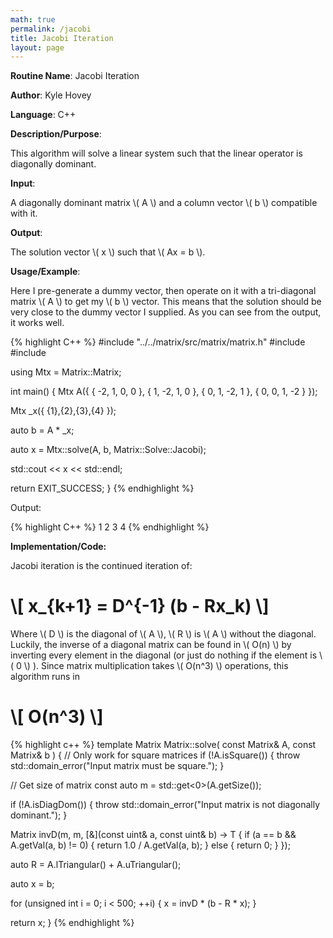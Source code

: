 ```yaml
---
math: true
permalink: /jacobi
title: Jacobi Iteration
layout: page
---
```


**Routine Name**: Jacobi Iteration

**Author**: Kyle Hovey

**Language**: C++

**Description/Purpose**:

This algorithm will solve a linear system such that the linear operator is diagonally dominant.

**Input**:

A diagonally dominant matrix \\( A \\) and a column vector \\( b \\) compatible with it.

**Output**:

The solution vector \\( x \\) such that \\( Ax = b \\).

**Usage/Example**:

Here I pre-generate a dummy vector, then operate on it with a tri-diagonal matrix \\( A \\) to get my \\( b \\) vector. This means that the solution should be very close to the dummy vector I supplied. As you can see from the output, it works well.

{% highlight C++ %}
#include "../../matrix/src/matrix/matrix.h"
#include <iostream>
#include <vector>

using Mtx = Matrix::Matrix<double>;

int main() {
  Mtx A({
      { -2, 1, 0, 0 },
      { 1, -2, 1, 0 },
      { 0, 1, -2, 1 },
      { 0, 0, 1, -2 }
  });

  Mtx _x({ {1},{2},{3},{4} });

  auto b = A * _x;

  auto x = Mtx::solve(A, b, Matrix::Solve::Jacobi);

  std::cout << x << std::endl;

  return EXIT_SUCCESS;
}
{% endhighlight %}

Output:

{% highlight C++ %}
1
2
3
4
{% endhighlight %}

**Implementation/Code:**

Jacobi iteration is the continued iteration of:

# \\[ x_{k+1} = D^{-1} (b - Rx_k) \\]

Where \\( D \\) is the diagonal of \\( A \\), \\( R \\) is \\( A \\) without the diagonal. Luckily, the inverse of a diagonal matrix can be found in \\( O(n) \\) by inverting every element in the diagonal (or just do nothing if the element is \\( 0 \\) ). Since matrix multiplication takes \\( O(n^3) \\) operations, this algorithm runs in

# \\[ O(n^3) \\]

{% highlight c++ %}
template <typename T>
Matrix<T> Matrix<T>::solve(
    const Matrix<T>& A,
    const Matrix<T>& b
) {
  // Only work for square matrices
  if (!A.isSquare()) {
    throw std::domain_error("Input matrix must be square.");
  }

  // Get size of matrix
  const auto m = std::get<0>(A.getSize());

  if (!A.isDiagDom()) {
    throw std::domain_error("Input matrix is not diagonally dominant.");
  }

  Matrix<T> invD(m, m, [&](const uint& a, const uint& b) -> T {
    if (a == b && A.getVal(a, b) != 0) {
      return 1.0 / A.getVal(a, b);
    } else {
      return 0;
    }
  });

  auto R = A.lTriangular() + A.uTriangular();

  auto x = b;

  for (unsigned int i = 0; i < 500; ++i) {
    x = invD * (b - R * x);
  }

  return x;
}
{% endhighlight %}
